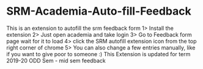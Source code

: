# SRM-Academia-Auto-fill-Feedback
This is an extension to autofill the srm feedback form 
1> Install the extension
2> Just open academia and take login
3> Go to Feedback form page wait for it to load
4> click the SRM autofill extension icon from the top right corner of chrome
5> You can also change a few entries manually, like if you want to give poor to someone :)
This Extension is updated for term 2019-20 ODD Sem - mid sem feedback

